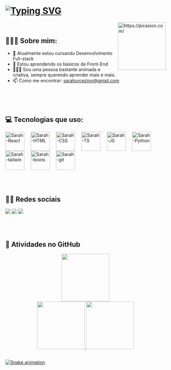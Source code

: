 # [![Typing SVG](https://readme-typing-svg.demolab.com?font=arial&weight=800&size=40&duration=2000&pause=500&color=000000&vCenter=true&repeat=true&background=FFFFFF00&width=700&lines=Olá!!+%F0%9F%91%8B+Eu+sou+Sarah;++🥰;🧑‍💻)](https://git.io/typing-svg)
<a href="https://picasion.com/"><img align="right" src="https://i.picasion.com/pic92/a8411158ebd1599317bd471b26adbfda.gif" width="150" height="150" border="0" alt="https://picasion.com/" /></a><br /><a href="https://picasion.com/"></a>

## 🙋🏽‍♀️ Sobre mim:
- 🔭 Atualmente estou cursando Desenvolvimento Full-stack
- 🌱 Estou aprendendo os básicos de Front-End
- 🧏🏽‍♀️ Sou uma pessoa bastante animada e criativa, sempre querendo aprender mais e mais.
- 📫 Como me encontrar: sarahurcezino@gmail.com

<br>
<br>
<br>

## 💻 Tecnologias que uso:
<div>
  <img align="center" alt="Sarah-React" height="60" src="https://cdn.jsdelivr.net/gh/devicons/devicon/icons/react/react-original-wordmark.svg" />  
  &nbsp;  &nbsp;
  <img align="center" alt="Sarah-HTML" height="60" src="https://cdn.jsdelivr.net/gh/devicons/devicon/icons/html5/html5-original.svg">  
  &nbsp;  &nbsp;
  <img align="center" alt="Sarah-CSS" height="60" src="https://cdn.jsdelivr.net/gh/devicons/devicon/icons/css3/css3-original.svg">
  &nbsp;  &nbsp; 
  <img align="center" alt="Sarah-TS" height="60"  src="https://cdn.jsdelivr.net/gh/devicons/devicon/icons/typescript/typescript-original.svg" />
  &nbsp;  &nbsp;
  <img align="center" alt="Sarah-JS" height="60" src="https://cdn.jsdelivr.net/gh/devicons/devicon/icons/javascript/javascript-original.svg" />  
  &nbsp;  &nbsp;  
  <img align="center" alt="Sarah-Python" height="60" src="https://cdn.jsdelivr.net/gh/devicons/devicon/icons/python/python-original.svg">
  &nbsp;  &nbsp;  
  <img align="center" alt="Sarah-tailwin" height="60" src="https://cdn.jsdelivr.net/gh/devicons/devicon/icons/tailwindcss/tailwindcss-plain.svg" />
  &nbsp;  &nbsp;
  <img align="center" alt="Sarah-boots" height="60" src="https://cdn.jsdelivr.net/gh/devicons/devicon/icons/bootstrap/bootstrap-original.svg" />
  &nbsp;  &nbsp;
  <img align="center" alt="Sarah-git" height="60" src="https://cdn.jsdelivr.net/gh/devicons/devicon/icons/git/git-original.svg" />
  &nbsp;  &nbsp;
</div>
<br>
<br>
<br>

## 🧑‍💻 Redes sociais
<div>
  <a href="mailto:sarahurcezino@gmail.com" target="_blank"><img src="https://img.shields.io/badge/Gmail-D14836?style=for-the-badge&logo=gmail&logoColor=white" ></a>
  <a href="https://br.linkedin.com/in/sarah-costa-urcezino-644117197" target="_blank"><img src="https://img.shields.io/badge/-LinkedIn-%230077B5?style=for-the-badge&logo=linkedin&logoColor=white"></a>
  <a href="https://www.instagram.com/sarah_ur/" target="_blank"><img src="https://img.shields.io/badge/Instagram-E4405F?style=for-the-badge&logo=instagram&logoColor=white"></a>
</div>

<br>
<br>
<br>

## 🧮 Atividades no GitHub
<div align="center">
  <a href="https://github.com/ursarah">
  <img height="150em"src="https://github-readme-streak-stats.herokuapp.com/?user=ursarah&theme=radical&hide_border=true"/><br>
  <img height="150em" src="https://github-readme-stats.vercel.app/api/top-langs/?username=ursarah&hide=html&layout=compact&theme=radical#gh-dark-mode-only&hide_border=false"/>
  <img height="150em" src="https://github-readme-stats.vercel.app/api?username=ursarah&show_icons=true&theme=radical#gh-dark-mode-only&include_all_commits=false&count7_private=true"/>
</div>


  
##
  
![Snake animation](https://github.com/ursarah/ursarah/blob/output/github-contribution-grid-snake.svg)
